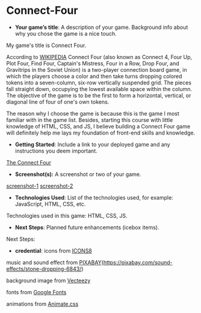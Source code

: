 # Connect-Four

- **Your game’s title**: A description of your game. Background info about why you chose the game is a nice touch.

My game's title is Connect Four. 

According to [WIKIPEDIA](https://en.wikipedia.org/wiki/Connect_Four)  Connect Four (also known as Connect 4, Four Up, Plot Four, Find Four, Captain's Mistress, Four in a Row, Drop Four, and Gravitrips in the Soviet Union) is a two-player connection board game, in which the players choose a color and then take turns dropping colored tokens into a seven-column, six-row vertically suspended grid. The pieces fall straight down, occupying the lowest available space within the column. The objective of the game is to be the first to form a horizontal, vertical, or diagonal line of four of one's own tokens.

The reason why I choose the game is because this is the game I most familiar with in the game list. Besides, starting this course with little knowledge of HTML, CSS, and JS, I believe building a Connect Four game will definitely help me lays my foundation of front-end skills and knowledge.  

- **Getting Started**: Include a link to your deployed game and any instructions you deem important.

[The Connect Four](https://anchi-chen-connect-four.netlify.app/)

- **Screenshot(s):** A screenshot or two of your game.

[screenshot-1](./assets/screenshot-1.png)
[screenshot-2](./assets/screenshot-2.png)

- **Technologies Used**: List of the technologies used, for example: JavaScript, HTML, CSS, etc.

Technologies used in this game: HTML, CSS, JS.

- **Next Steps**: Planned future enhancements (icebox items).

Next Steps: 

- **credential**:
icons from [ICONS8](https://icons8.com/)

music and sound effect from [PIXABAY](https://pixabay.com/)(https://pixabay.com/sound-effects/stone-dropping-6843/)

background image from [Vecteezy](https://www.vecteezy.com/)

fonts from [Google Fonts](https://fonts.google.com/)

animations from [Animate.css](https://animate.style/)
